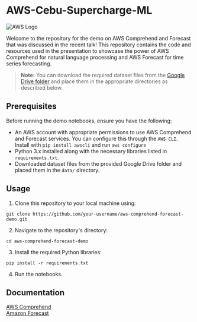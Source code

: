 # AWS-Cebu-Supercharge-ML

![AWS Logo](https://upload.wikimedia.org/wikipedia/commons/thumb/9/93/Amazon_Web_Services_Logo.svg/1280px-Amazon_Web_Services_Logo.svg.png)

Welcome to the repository for the demo on AWS Comprehend and Forecast that was discussed in the recent talk! This repository contains the code and resources used in the presentation to showcase the power of AWS Comprehend for natural language processing and AWS Forecast for time series forecasting.

> **Note:** You can download the required dataset files from the [Google Drive folder](https://drive.google.com/drive/folders/1hjZQ-dc2dgcTnUdP4Ho0utrwd_boVKwz?usp=sharing) and place them in the appropriate directories as described below.


## Prerequisites

Before running the demo notebooks, ensure you have the following:

- An AWS account with appropriate permissions to use AWS Comprehend and Forecast services. You can configure this through the `AWS CLI`. Install with `pip install awscli` and run `aws configure`
- Python 3.x installed along with the necessary libraries listed in `requirements.txt`.
- Downloaded dataset files from the provided Google Drive folder and placed them in the `data/` directory.

## Usage

1. Clone this repository to your local machine using:
```
git clone https://github.com/your-username/aws-comprehend-forecast-demo.git
```

2. Navigate to the repository's directory:
```
cd aws-comprehend-forecast-demo
```

3. Install the required Python libraries:
```
pip install -r requirements.txt
```

4. Run the notebooks.


## Documentation
[AWS Comprehend](https://docs.aws.amazon.com/comprehend/)\
[Amazon Forecast](https://docs.aws.amazon.com/forecast/)
